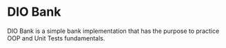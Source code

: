 
# DIO Bank

DIO Bank is a simple bank implementation that has the purpose to practice OOP and Unit Tests fundamentals.

